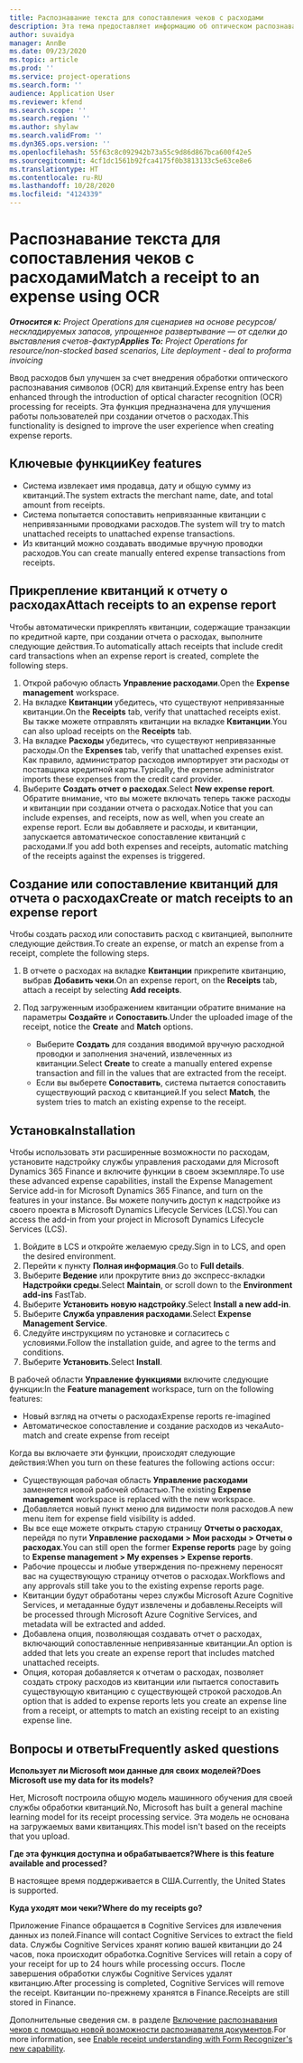 ```yaml
---
title: Распознавание текста для сопоставления чеков с расходами
description: Эта тема предоставляет информацию об оптическом распознавании символов (OCR) для квитанций.
author: suvaidya
manager: AnnBe
ms.date: 09/23/2020
ms.topic: article
ms.prod: ''
ms.service: project-operations
ms.search.form: ''
audience: Application User
ms.reviewer: kfend
ms.search.scope: ''
ms.search.region: ''
ms.author: shylaw
ms.search.validFrom: ''
ms.dyn365.ops.version: ''
ms.openlocfilehash: 55f63c8c092942b73a55c9d86d867bca600f42e5
ms.sourcegitcommit: 4cf1dc1561b92fca4175f0b3813133c5e63ce8e6
ms.translationtype: HT
ms.contentlocale: ru-RU
ms.lasthandoff: 10/28/2020
ms.locfileid: "4124339"
---
```

# <a name="match-a-receipt-to-an-expense-using-ocr"></a><span data-ttu-id="fb40b-103">Распознавание текста для сопоставления чеков с расходами</span><span class="sxs-lookup"><span data-stu-id="fb40b-103">Match a receipt to an expense using OCR</span></span>

<span data-ttu-id="fb40b-104">_**Относится к:** Project Operations для сценариев на основе ресурсов/нескладируемых запасов, упрощенное развертывание — от сделки до выставления счетов-фактур_</span><span class="sxs-lookup"><span data-stu-id="fb40b-104">_**Applies To:** Project Operations for resource/non-stocked based scenarios, Lite deployment - deal to proforma invoicing_</span></span>

<span data-ttu-id="fb40b-105">Ввод расходов был улучшен за счет внедрения обработки оптического распознавания символов (OCR) для квитанций.</span><span class="sxs-lookup"><span data-stu-id="fb40b-105">Expense entry has been enhanced through the introduction of optical character recognition (OCR) processing for receipts.</span></span> <span data-ttu-id="fb40b-106">Эта функция предназначена для улучшения работы пользователей при создании отчетов о расходах.</span><span class="sxs-lookup"><span data-stu-id="fb40b-106">This functionality is designed to improve the user experience when creating expense reports.</span></span>

## <a name="key-features"></a><span data-ttu-id="fb40b-107">Ключевые функции</span><span class="sxs-lookup"><span data-stu-id="fb40b-107">Key features</span></span>

- <span data-ttu-id="fb40b-108">Система извлекает имя продавца, дату и общую сумму из квитанций.</span><span class="sxs-lookup"><span data-stu-id="fb40b-108">The system extracts the merchant name, date, and total amount from receipts.</span></span>
- <span data-ttu-id="fb40b-109">Система попытается сопоставить непривязанные квитанции с непривязанными проводками расходов.</span><span class="sxs-lookup"><span data-stu-id="fb40b-109">The system will try to match unattached receipts to unattached expense transactions.</span></span>
- <span data-ttu-id="fb40b-110">Из квитанций можно создавать вводимые вручную проводки расходов.</span><span class="sxs-lookup"><span data-stu-id="fb40b-110">You can create manually entered expense transactions from receipts.</span></span>

## <a name="attach-receipts-to-an-expense-report"></a><span data-ttu-id="fb40b-111">Прикрепление квитанций к отчету о расходах</span><span class="sxs-lookup"><span data-stu-id="fb40b-111">Attach receipts to an expense report</span></span>

<span data-ttu-id="fb40b-112">Чтобы автоматически прикреплять квитанции, содержащие транзакции по кредитной карте, при создании отчета о расходах, выполните следующие действия.</span><span class="sxs-lookup"><span data-stu-id="fb40b-112">To automatically attach receipts that include credit card transactions when an expense report is created, complete the following steps.</span></span>

  1. <span data-ttu-id="fb40b-113">Открой рабочую область **Управление расходами**.</span><span class="sxs-lookup"><span data-stu-id="fb40b-113">Open the **Expense management** workspace.</span></span>
  2. <span data-ttu-id="fb40b-114">На вкладке **Квитанции** убедитесь, что существуют непривязанные квитанции.</span><span class="sxs-lookup"><span data-stu-id="fb40b-114">On the **Receipts** tab, verify that unattached receipts exist.</span></span> <span data-ttu-id="fb40b-115">Вы также можете отправлять квитанции на вкладке **Квитанции**.</span><span class="sxs-lookup"><span data-stu-id="fb40b-115">You can also upload receipts on the **Receipts** tab.</span></span>
  3. <span data-ttu-id="fb40b-116">На вкладке **Расходы** убедитесь, что существуют непривязанные расходы.</span><span class="sxs-lookup"><span data-stu-id="fb40b-116">On the **Expenses** tab, verify that unattached expenses exist.</span></span> <span data-ttu-id="fb40b-117">Как правило, администратор расходов импортирует эти расходы от поставщика кредитной карты.</span><span class="sxs-lookup"><span data-stu-id="fb40b-117">Typically, the expense administrator imports these expenses from the credit card provider.</span></span>
  4. <span data-ttu-id="fb40b-118">Выберите **Создать отчет о расходах**.</span><span class="sxs-lookup"><span data-stu-id="fb40b-118">Select **New expense report**.</span></span> <span data-ttu-id="fb40b-119">Обратите внимание, что вы можете включать теперь также расходы и квитанции при создании отчета о расходах.</span><span class="sxs-lookup"><span data-stu-id="fb40b-119">Notice that you can include expenses, and receipts, now as well, when you create an expense report.</span></span> <span data-ttu-id="fb40b-120">Если вы добавляете и расходы, и квитанции, запускается автоматическое сопоставление квитанций с расходами.</span><span class="sxs-lookup"><span data-stu-id="fb40b-120">If you add both expenses and receipts, automatic matching of the receipts against the expenses is triggered.</span></span>

## <a name="create-or-match-receipts-to-an-expense-report"></a><span data-ttu-id="fb40b-121">Создание или сопоставление квитанций для отчета о расходах</span><span class="sxs-lookup"><span data-stu-id="fb40b-121">Create or match receipts to an expense report</span></span>
<span data-ttu-id="fb40b-122">Чтобы создать расход или сопоставить расход с квитанцией, выполните следующие действия.</span><span class="sxs-lookup"><span data-stu-id="fb40b-122">To create an expense, or match an expense from a receipt, complete the following steps.</span></span>

  1. <span data-ttu-id="fb40b-123">В отчете о расходах на вкладке **Квитанции** прикрепите квитанцию, выбрав **Добавить чеки**.</span><span class="sxs-lookup"><span data-stu-id="fb40b-123">On an expense report, on the **Receipts** tab, attach a receipt by selecting **Add receipts**.</span></span>
  2. <span data-ttu-id="fb40b-124">Под загруженным изображением квитанции обратите внимание на параметры **Создайте** и **Сопоставить**.</span><span class="sxs-lookup"><span data-stu-id="fb40b-124">Under the uploaded image of the receipt, notice the **Create** and **Match** options.</span></span>

      - <span data-ttu-id="fb40b-125">Выберите **Создать** для создания вводимой вручную расходной проводки и заполнения значений, извлеченных из квитанции.</span><span class="sxs-lookup"><span data-stu-id="fb40b-125">Select **Create** to create a manually entered expense transaction and fill in the values that are extracted from the receipt.</span></span>
      - <span data-ttu-id="fb40b-126">Если вы выберете **Сопоставить**, система пытается сопоставить существующий расход с квитанцией.</span><span class="sxs-lookup"><span data-stu-id="fb40b-126">If you select **Match**, the system tries to match an existing expense to the receipt.</span></span>

## <a name="installation"></a><span data-ttu-id="fb40b-127">Установка</span><span class="sxs-lookup"><span data-stu-id="fb40b-127">Installation</span></span>

<span data-ttu-id="fb40b-128">Чтобы использовать эти расширенные возможности по расходам, установите надстройку службы управления расходами для Microsoft Dynamics 365 Finance и включите функции в своем экземпляре.</span><span class="sxs-lookup"><span data-stu-id="fb40b-128">To use these advanced expense capabilities, install the Expense Management Service add-in for Microsoft Dynamics 365 Finance, and turn on the features in your instance.</span></span> <span data-ttu-id="fb40b-129">Вы можете получить доступ к надстройке из своего проекта в Microsoft Dynamics Lifecycle Services (LCS).</span><span class="sxs-lookup"><span data-stu-id="fb40b-129">You can access the add-in from your project in Microsoft Dynamics Lifecycle Services (LCS).</span></span>

1. <span data-ttu-id="fb40b-130">Войдите в LCS и откройте желаемую среду.</span><span class="sxs-lookup"><span data-stu-id="fb40b-130">Sign in to LCS, and open the desired environment.</span></span>
2. <span data-ttu-id="fb40b-131">Перейти к пункту **Полная информация**.</span><span class="sxs-lookup"><span data-stu-id="fb40b-131">Go to **Full details**.</span></span>
3. <span data-ttu-id="fb40b-132">Выберите **Ведение** или прокрутите вниз до экспресс-вкладки **Надстройки среды**.</span><span class="sxs-lookup"><span data-stu-id="fb40b-132">Select **Maintain**, or scroll down to the **Environment add-ins** FastTab.</span></span>
4. <span data-ttu-id="fb40b-133">Выберите **Установить новую надстройку**.</span><span class="sxs-lookup"><span data-stu-id="fb40b-133">Select **Install a new add-in**.</span></span>
5. <span data-ttu-id="fb40b-134">Выберите **Служба управления расходами**.</span><span class="sxs-lookup"><span data-stu-id="fb40b-134">Select **Expense Management Service**.</span></span>
6. <span data-ttu-id="fb40b-135">Следуйте инструкциям по установке и согласитесь с условиями.</span><span class="sxs-lookup"><span data-stu-id="fb40b-135">Follow the installation guide, and agree to the terms and conditions.</span></span>
7. <span data-ttu-id="fb40b-136">Выберите **Установить**.</span><span class="sxs-lookup"><span data-stu-id="fb40b-136">Select **Install**.</span></span>

<span data-ttu-id="fb40b-137">В рабочей области **Управление функциями** включите следующие функции:</span><span class="sxs-lookup"><span data-stu-id="fb40b-137">In the **Feature management** workspace, turn on the following features:</span></span>

- <span data-ttu-id="fb40b-138">Новый взгляд на отчеты о расходах</span><span class="sxs-lookup"><span data-stu-id="fb40b-138">Expense reports re-imagined</span></span>
- <span data-ttu-id="fb40b-139">Автоматическое сопоставление и создание расходов из чека</span><span class="sxs-lookup"><span data-stu-id="fb40b-139">Auto-match and create expense from receipt</span></span>

<span data-ttu-id="fb40b-140">Когда вы включаете эти функции, происходят следующие действия:</span><span class="sxs-lookup"><span data-stu-id="fb40b-140">When you turn on these features the following actions occur:</span></span>

- <span data-ttu-id="fb40b-141">Существующая рабочая область **Управление расходами** заменяется новой рабочей областью.</span><span class="sxs-lookup"><span data-stu-id="fb40b-141">The existing **Expense management** workspace is replaced with the new workspace.</span></span>
- <span data-ttu-id="fb40b-142">Добавляется новый пункт меню для видимости поля расходов.</span><span class="sxs-lookup"><span data-stu-id="fb40b-142">A new menu item for expense field visibility is added.</span></span>
- <span data-ttu-id="fb40b-143">Вы все еще можете открыть старую страницу **Отчеты о расходах**, перейдя по пути **Управление расходами > Мои расходы > Отчеты о расходах**.</span><span class="sxs-lookup"><span data-stu-id="fb40b-143">You can still open the former **Expense reports** page by going to **Expense management > My expenses > Expense reports**.</span></span>
- <span data-ttu-id="fb40b-144">Рабочие процессы и любые утверждения по-прежнему переносят вас на существующую страницу отчетов о расходах.</span><span class="sxs-lookup"><span data-stu-id="fb40b-144">Workflows and any approvals still take you to the existing expense reports page.</span></span>
- <span data-ttu-id="fb40b-145">Квитанции будут обработаны через службы Microsoft Azure Cognitive Services, и метаданные будут извлечены и добавлены.</span><span class="sxs-lookup"><span data-stu-id="fb40b-145">Receipts will be processed through Microsoft Azure Cognitive Services, and metadata will be extracted and added.</span></span>
- <span data-ttu-id="fb40b-146">Добавлена опция, позволяющая создавать отчет о расходах, включающий сопоставленные непривязанные квитанции.</span><span class="sxs-lookup"><span data-stu-id="fb40b-146">An option is added that lets you create an expense report that includes matched unattached receipts.</span></span>
- <span data-ttu-id="fb40b-147">Опция, которая добавляется к отчетам о расходах, позволяет создать строку расходов из квитанции или пытается сопоставить существующую квитанцию с существующей строкой расходов.</span><span class="sxs-lookup"><span data-stu-id="fb40b-147">An option that is added to expense reports lets you create an expense line from a receipt, or attempts to match an existing receipt to an existing expense line.</span></span>

## <a name="frequently-asked-questions"></a><span data-ttu-id="fb40b-148">Вопросы и ответы</span><span class="sxs-lookup"><span data-stu-id="fb40b-148">Frequently asked questions</span></span>

<span data-ttu-id="fb40b-149">**Использует ли Microsoft мои данные для своих моделей?**</span><span class="sxs-lookup"><span data-stu-id="fb40b-149">**Does Microsoft use my data for its models?**</span></span>

<span data-ttu-id="fb40b-150">Нет, Microsoft построила общую модель машинного обучения для своей службы обработки квитанций.</span><span class="sxs-lookup"><span data-stu-id="fb40b-150">No, Microsoft has built a general machine learning model for its receipt processing service.</span></span> <span data-ttu-id="fb40b-151">Эта модель не основана на загружаемых вами квитанциях.</span><span class="sxs-lookup"><span data-stu-id="fb40b-151">This model isn't based on the receipts that you upload.</span></span>

<span data-ttu-id="fb40b-152">**Где эта функция доступна и обрабатывается?**</span><span class="sxs-lookup"><span data-stu-id="fb40b-152">**Where is this feature available and processed?**</span></span>

<span data-ttu-id="fb40b-153">В настоящее время поддерживается в США.</span><span class="sxs-lookup"><span data-stu-id="fb40b-153">Currently, the United States is supported.</span></span>

<span data-ttu-id="fb40b-154">**Куда уходят мои чеки?**</span><span class="sxs-lookup"><span data-stu-id="fb40b-154">**Where do my receipts go?**</span></span>

<span data-ttu-id="fb40b-155">Приложение Finance обращается в Cognitive Services для извлечения данных из полей.</span><span class="sxs-lookup"><span data-stu-id="fb40b-155">Finance will contact Cognitive Services to extract the field data.</span></span> <span data-ttu-id="fb40b-156">Службы Cognitive Services хранят копию вашей квитанции до 24 часов, пока происходит обработка.</span><span class="sxs-lookup"><span data-stu-id="fb40b-156">Cognitive Services will retain a copy of your receipt for up to 24 hours while processing occurs.</span></span> <span data-ttu-id="fb40b-157">После завершения обработки службы Cognitive Services удалят квитанцию.</span><span class="sxs-lookup"><span data-stu-id="fb40b-157">After processing is completed, Cognitive Services will remove the receipt.</span></span> <span data-ttu-id="fb40b-158">Квитанции по-прежнему хранятся в Finance.</span><span class="sxs-lookup"><span data-stu-id="fb40b-158">Receipts are still stored in Finance.</span></span>

<span data-ttu-id="fb40b-159">Дополнительные сведения см. в разделе [Включение распознавания чеков с помощью новой возможности распознавателя документов](https://azure.microsoft.com/blog/enable-receipt-understanding-with-form-recognizer-s-new-capability/).</span><span class="sxs-lookup"><span data-stu-id="fb40b-159">For more information, see [Enable receipt understanding with Form Recognizer's new capability](https://azure.microsoft.com/blog/enable-receipt-understanding-with-form-recognizer-s-new-capability/).</span></span>
